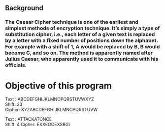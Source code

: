 ## Background
### The Caesar Cipher technique is one of the earliest and simplest methods of encryption technique. It’s simply a type of substitution cipher, i.e., each letter of a given text is replaced by a letter with a fixed number of positions down the alphabet. For example with a shift of 1, A would be replaced by B, B would become C, and so on. The method is apparently named after Julius Caesar, who apparently used it to communicate with his officials.

# Objective of this program
Text : ABCDEFGHIJKLMNOPQRSTUVWXYZ <br />
Shift: 23 <br />
Cipher: XYZABCDEFGHIJKLMNOPQRSTUVW <br />

Text : ATTACKATONCE <br />
Shift: 4
Cipher: EXXEGOEXSRGI
